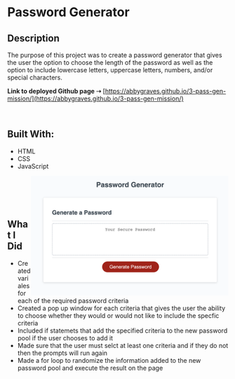 # Password Generator

## **Description**
The purpose of this project was to create a password generator that gives the user the option to choose the length of the password as well as the option to include lowercase letters, uppercase letters, numbers, and/or special characters.

**Link to deployed Github page ➝** [https://abbygraves.github.io/3-pass-gen-mission/](https://abbygraves.github.io/3-pass-gen-mission/)

<br/>

## **Built With:**
+ HTML
+ CSS 
+ JavaScript 
<img align="right" src="assets/images/password-generator.png" width="450px" />

<br/>
<br/>
<br/>
<br/>

## **What I Did**
+ Created variales for each of the required password criteria
+ Created a pop up window for each criteria that gives the user the ability to choose whether they would or would not like to include the specfic criteria
+ Included if statemets that add the specified criteria to the new password pool if the user chooses to add it
+ Made sure that the user must selct at least one criteria and if they do not then the prompts will run again
+ Made a for loop to randomize the information added to the new password pool and execute the result on the page